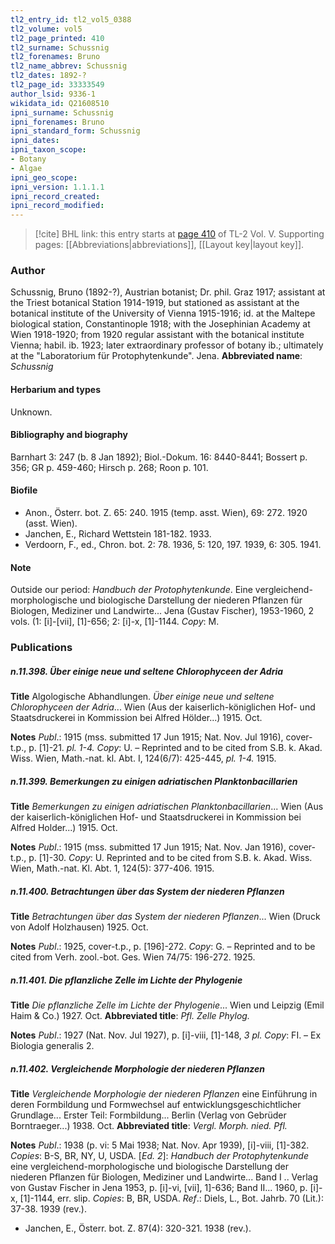 ```yaml
---
tl2_entry_id: tl2_vol5_0388
tl2_volume: vol5
tl2_page_printed: 410
tl2_surname: Schussnig
tl2_forenames: Bruno
tl2_name_abbrev: Schussnig
tl2_dates: 1892-?
tl2_page_id: 33333549
author_lsid: 9336-1
wikidata_id: Q21608510
ipni_surname: Schussnig
ipni_forenames: Bruno
ipni_standard_form: Schussnig
ipni_dates: 
ipni_taxon_scope: 
- Botany
- Algae
ipni_geo_scope: 
ipni_version: 1.1.1.1
ipni_record_created: 
ipni_record_modified:
---
```



> [!cite] BHL link: this entry starts at [page 410](https://www.biodiversitylibrary.org/page/33333549) of TL-2 Vol. V.
> Supporting pages: [[Abbreviations|abbreviations]], [[Layout key|layout key]].

### Author

Schussnig, Bruno (1892-?), Austrian botanist; Dr. phil. Graz 1917; assistant at the Triest botanical Station 1914-1919, but stationed as assistant at the botanical institute of the University of Vienna 1915-1916; id. at the Maltepe biological station, Constantinople 1918; with the Josephinian Academy at Wien 1918-1920; from 1920 regular assistant with the botanical institute Vienna; habil. ib. 1923; later extraordinary professor of botany ib.; ultimately at the "Laboratorium für Protophytenkunde". Jena. 
**Abbreviated name**: *Schussnig*

#### Herbarium and types

Unknown.

#### Bibliography and biography

Barnhart 3: 247 (b. 8 Jan 1892); Biol.-Dokum. 16: 8440-8441; Bossert p. 356; GR p. 459-460; Hirsch p. 268; Roon p. 101.

#### Biofile

- Anon., Österr. bot. Z. 65: 240. 1915 (temp. asst. Wien), 69: 272. 1920 (asst. Wien).
- Janchen, E., Richard Wettstein 181-182. 1933.
- Verdoorn, F., ed., Chron. bot. 2: 78. 1936, 5: 120, 197. 1939, 6: 305. 1941.

#### Note

Outside our period: *Handbuch der Protophytenkunde*. Eine vergleichend-morphologische und biologische Darstellung der niederen Pflanzen für Biologen, Mediziner und Landwirte... Jena (Gustav Fischer), 1953-1960, 2 vols. (1: \[i\]-\[vii\], \[1\]-656; 2: \[i\]-x, \[1\]-1144. *Copy*: M.

### Publications

##### n.11.398. Über einige neue und seltene Chlorophyceen der Adria

**Title**
Algologische Abhandlungen. *Über einige neue und seltene Chlorophyceen der Adria*... Wien (Aus der kaiserlich-königlichen Hof- und Staatsdruckerei in Kommission bei Alfred Hölder...) 1915. Oct.

**Notes**
*Publ*.: 1915 (mss. submitted 17 Jun 1915; Nat. Nov. Jul 1916), cover-t.p., p. \[1\]-21. *pl. 1-4. Copy*: U. – Reprinted and to be cited from S.B. k. Akad. Wiss. Wien, Math.-nat. kl. Abt. I, 124(6/7): 425-445, *pl. 1-4.* 1915.

##### n.11.399. Bemerkungen zu einigen adriatischen Planktonbacillarien

**Title**
*Bemerkungen zu einigen adriatischen Planktonbacillarien*... Wien (Aus der kaiserlich-königlichen Hof- und Staatsdruckerei in Kommission bei Alfred Holder...) 1915. Oct.

**Notes**
*Publ*.: 1915 (mss. submitted 17 Jun 1915; Nat. Nov. Jan 1916), cover-t.p., p. \[1\]-30.
*Copy*: U. Reprinted and to be cited from S.B. k. Akad. Wiss. Wien, Math.-nat. Kl. Abt. 1, 124(5): 377-406. 1915.

##### n.11.400. Betrachtungen über das System der niederen Pflanzen

**Title**
*Betrachtungen über das System der niederen Pflanzen*... Wien (Druck von Adolf Holzhausen) 1925. Oct.

**Notes**
*Publ*.: 1925, cover-t.p., p. \[196\]-272. *Copy*: G. – Reprinted and to be cited from Verh. zool.-bot. Ges. Wien 74/75: 196-272. 1925.

##### n.11.401. Die pflanzliche Zelle im Lichte der Phylogenie

**Title**
*Die pflanzliche Zelle im Lichte der Phylogenie*... Wien und Leipzig (Emil Haim & Co.) 1927. Oct.
**Abbreviated title**: *Pfl. Zelle Phylog.*

**Notes**
*Publ*.: 1927 (Nat. Nov. Jul 1927), p. \[i\]-viii, \[1\]-148, *3 pl. Copy*: FI. – Ex Biologia generalis 2.

##### n.11.402. Vergleichende Morphologie der niederen Pflanzen

**Title**
*Vergleichende Morphologie der niederen Pflanzen* eine Einführung in deren Formbildung und Formwechsel auf entwicklungsgeschichtlicher Grundlage... Erster Teil: Formbildung... Berlin (Verlag von Gebrüder Borntraeger...) 1938. Oct.
**Abbreviated title**: *Vergl. Morph. nied. Pfl.*

**Notes**
*Publ*.: 1938 (p. vi: 5 Mai 1938; Nat. Nov. Apr 1939), \[i\]-viii, \[1\]-382. *Copies*: B-S, BR, NY, U, USDA.
\[*Ed. 2*\]: *Handbuch der Protophytenkunde* eine vergleichend-morphologische und biologische Darstellung der niederen Pflanzen für Biologen, Mediziner und Landwirte... Band I .. Verlag von Gustav Fischer in Jena 1953, p. \[i\]-vi, \[vii\], 1\]-636; Band II... 1960, p. \[i\]-x, \[1\]-1144, err. slip. *Copies*: B, BR, USDA.
*Ref*.: Diels, L., Bot. Jahrb. 70 (Lit.): 37-38. 1939 (rev.).
- Janchen, E., Österr. bot. Z. 87(4): 320-321. 1938 (rev.).

